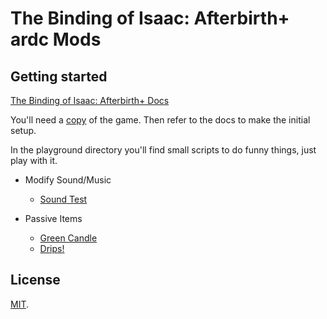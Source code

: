 # The Binding of Isaac: Afterbirth+ ardc Mods

## Getting started
[The Binding of Isaac: Afterbirth+ Docs](https://wofsauge.github.io/IsaacDocs/)

You'll need a [copy](https://store.steampowered.com/bundle/2405/The_Binding_of_Isaac_Rebirth_Complete_Bundle/) of the game. Then refer to the docs to make the initial setup.

In the playground directory you'll find small scripts to do funny things, just
play with it.

- Modify Sound/Music
  - [Sound Test](https://github.com/Andrsrz/tboi-mods/tree/master/sound-test)

- Passive Items
  - [Green Candle](https://github.com/Andrsrz/tboi-mods/tree/master/green-candle)
  - [Drips!](https://github.com/Andrsrz/tboi-mods/tree/master/drips)

## License
[MIT](https://mit-license.org/).
